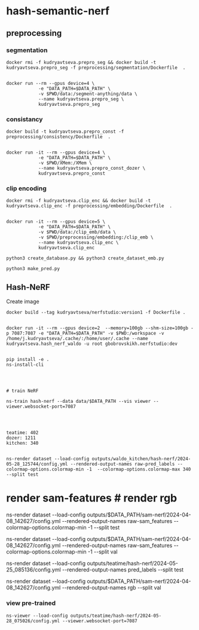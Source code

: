 # hash-semantic-nerf

## preprocessing


### segmentation 
```
docker rmi -f kudryavtseva.prepro_seg && docker build -t kudryavtseva.prepro_seg -f preprocessing/segmentation/Dockerfile  .


docker run --rm --gpus device=4 \
            -e "DATA_PATH=$DATA_PATH" \
            -v $PWD/data:/segment-anything/data \
            --name kudryavtseva.prepro_seg \
            kudryavtseva.prepro_seg
```




### consistancy
```
docker build -t kudryavtseva.prepro_const -f preprocessing/consistency/Dockerfile  .


docker run -it --rm --gpus device=4 \
            -e "DATA_PATH=$DATA_PATH" \
            -v $PWD/XMem:/XMem \
            --name kudryavtseva.prepro_const_dozer \
            kudryavtseva.prepro_const
```


### clip encoding
```
docker rmi -f kudryavtseva.clip_enc && docker build -t kudryavtseva.clip_enc -f preprocessing/embedding/Dockerfile  .


docker run -it --rm --gpus device=5 \
            -e "DATA_PATH=$DATA_PATH" \
            -v $PWD/data:/clip_emb/data \
            -v $PWD/preprocessing/embedding:/clip_emb \
            --name kudryavtseva.clip_enc \
            kudryavtseva.clip_enc

python3 create_database.py && python3 create_dataset_emb.py

python3 make_pred.py

```




## Hash-NeRF
Create image

```
docker build --tag kudryavtseva/nerfstudio:version1 -f Dockerfile .


docker run -it --rm --gpus device=2  --memory=100gb --shm-size=100gb -p 7087:7087 -e "DATA_PATH=$DATA_PATH" -v $PWD:/workspace -v /home/j.kudryavtseva/.cache/:/home/user/.cache --name kudryavtseva.hash_nerf_waldo -u root gbobrovskikh.nerfstudio:dev   


pip install -e . 
ns-install-cli




# train NeRF

ns-train hash-nerf --data data/$DATA_PATH --vis viewer --viewer.websocket-port=7087




teatime: 402
dozer: 1211
kitchen: 340


ns-render dataset --load-config outputs/waldo_kitchen/hash-nerf/2024-05-28_125744/config.yml --rendered-output-names raw-pred_labels --colormap-options.colormap-min -1  --colormap-options.colormap-max 340 --split test
```








# render sam-features # render rgb

ns-render dataset --load-config outputs/$DATA_PATH/sam-nerf/2024-04-08_142627/config.yml --rendered-output-names raw-sam_features  --colormap-options.colormap-min -1 --split test

ns-render dataset --load-config outputs/$DATA_PATH/sam-nerf/2024-04-08_142627/config.yml --rendered-output-names raw-sam_features  --colormap-options.colormap-min -1 --split val

ns-render dataset --load-config outputs/teatime/hash-nerf/2024-05-25_085136/config.yml --rendered-output-names pred_labels --split test




ns-render dataset --load-config outputs/$DATA_PATH/sam-nerf/2024-04-08_142627/config.yml --rendered-output-names rgb --split val




### view pre-trained
```
ns-viewer --load-config outputs/teatime/hash-nerf/2024-05-28_075026/config.yml --viewer.websocket-port=7087


```
